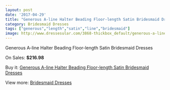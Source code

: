```yaml
---
layout: post
date: '2017-04-29'
title: "Generous A-line Halter Beading Floor-length Satin Bridesmaid Dresses"
category: Bridesmaid Dresses
tags: ["generous","length","satin","line","bridesmaid"]
image: http://www.dressesular.com/3868-thickbox_default/generous-a-line-halter-beading-floor-length-satin-bridesmaid-dresses.jpg
---
```

Generous A-line Halter Beading Floor-length Satin Bridesmaid Dresses

On Sales: **$216.98**
<a href="https://www.dressesular.com/bridesmaid-dresses/1571-generous-a-line-halter-beading-floor-length-satin-bridesmaid-dresses.html"><amp-img layout="responsive" width="600" height="600" src="//www.dressesular.com/3868-thickbox_default/generous-a-line-halter-beading-floor-length-satin-bridesmaid-dresses.jpg" alt="Generous A-line Halter Beading Floor-length Satin Bridesmaid Dresses 0" /></a>

Buy it: [Generous A-line Halter Beading Floor-length Satin Bridesmaid Dresses](https://www.dressesular.com/bridesmaid-dresses/1571-generous-a-line-halter-beading-floor-length-satin-bridesmaid-dresses.html "Generous A-line Halter Beading Floor-length Satin Bridesmaid Dresses")

View more: [Bridesmaid Dresses](https://www.dressesular.com/4-bridesmaid-dresses "Bridesmaid Dresses")